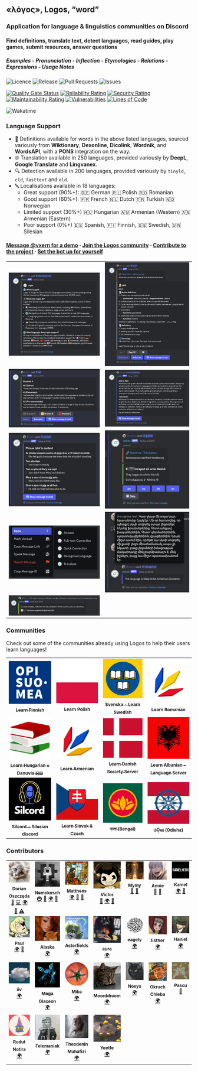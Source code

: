 ## «λόγος», Logos, “word”

### Application for language & linguistics communities on Discord

#### Find definitions, translate text, detect languages, read guides, play games, submit resources, answer questions

##### Examples - Pronunciation - Inflection - Etymologies - Relations - Expressions - Usage Notes

![Licence](https://img.shields.io/github/license/vxern/logos.svg?style=for-the-badge) ![Release](https://img.shields.io/github/release/vxern/logos.svg?style=for-the-badge) ![Pull Requests](https://img.shields.io/github/issues-pr/vxern/logos.svg?style=for-the-badge) ![Issues](https://img.shields.io/github/issues/vxern/logos.svg?style=for-the-badge)

[![Quality Gate Status](https://sonarcloud.io/api/project_badges/measure?project=logos&metric=alert_status)](https://sonarcloud.io/summary/new_code?id=logos) [![Reliability Rating](https://sonarcloud.io/api/project_badges/measure?project=logos&metric=reliability_rating)](https://sonarcloud.io/summary/new_code?id=logos) [![Security Rating](https://sonarcloud.io/api/project_badges/measure?project=logos&metric=security_rating)](https://sonarcloud.io/summary/new_code?id=logos) [![Maintainability Rating](https://sonarcloud.io/api/project_badges/measure?project=logos&metric=sqale_rating)](https://sonarcloud.io/summary/new_code?id=logos) [![Vulnerabilities](https://sonarcloud.io/api/project_badges/measure?project=logos&metric=vulnerabilities)](https://sonarcloud.io/summary/new_code?id=logos) [![Lines of Code](https://sonarcloud.io/api/project_badges/measure?project=logos&metric=ncloc)](https://sonarcloud.io/summary/new_code?id=logos)

![Wakatime](https://wakatime.com/badge/github/vxern/logos.svg)

### Language Support

- 📖 Definitions available for words in the above listed languages, sourced variously from **Wiktionary**, **Dexonline**,
  **Dicolink**, **Wordnik**, and **WordsAPI**, with a **PONS** integration on the way.
- 🌐 Translation available in 250 languages, provided variously by **DeepL**, **Google Translate** and **Lingvanex**.
- 🔍 Detection available in 200 languages, provided variously by `tinyld`, `cld`, `fasttext` and `eld`.
- 🔤 Localisations available in 18 languages:
    - Great support (90%+): 🇩🇪 German 🇵🇱 Polish 🇷🇴 Romanian
    - Good support (60%+): 🇫🇷 French 🇳🇱 Dutch 🇹🇷 Turkish 🇳🇴 Norwegian
    - Limited support (30%+) 🇭🇺 Hungarian 🇦🇲 Armenian (Western) 🇦🇲 Armenian (Eastern)
    - Poor support (0%+) 🇪🇸 Spanish, 🇫🇮 Finnish, 🇸🇪 Swedish, 🇺🇳 Silesian

#### [Message @vxern for a demo](https://discord.com/users/217319536485990400) · [Join the Logos community](https://discord.gg/TWdAjkTfah) · [Contribute to the project](CONTRIBUTING.md) · [Set the bot up for yourself](CONTRIBUTING.md)

<table>
  <tbody>
    <tr>
      <td style="text-align: center">
        <img src=".github/assets/screenshots/bot-information.png">
      </td>
      <td style="text-align: center">
        <img src=".github/assets/screenshots/word.png">
      </td>
    </tr>
    <tr>
      <td style="text-align: center">
        <img src=".github/assets/screenshots/cefr.png">
      </td>
      <td style="text-align: center">
        <img src=".github/assets/screenshots/translation.png">
      </td>
    </tr>
    <tr>
      <td style="text-align: center">
        <img src=".github/assets/screenshots/context.png">
      </td>
      <td style="text-align: center">
        <img src=".github/assets/screenshots/game.png">
      </td>
    </tr>
    <tr>
      <td style="text-align: center">
        <img src=".github/assets/screenshots/context-menu.png">
      </td>
      <td style="text-align: center">
        <img src=".github/assets/screenshots/recognition.png">
      </td>
    </tr>
    <tr>
      <td style="text-align: center">
        <img src=".github/assets/screenshots/correction.png">
      </td>
    </tr>
  </tbody>
</table>

### Communities

Check out some of the communities already using Logos to help their users learn languages!

<table>
  <tbody>
    <tr>
      <td style="text-align: center">
        <a href="https://discord.gg/h5qqty7">
          <img src=".github/assets/guild-avatars/learn-finnish.webp" width="300px;" alt="Learn Finnish"/>
          <br />
          <sub>
           <b>Learn Finnish</b>
          </sub>
        </a>
        <br />
      </td>
      <td style="text-align: center">
        <a href="https://discord.gg/4U7Akj6">
          <img src=".github/assets/guild-avatars/learn-polish.webp" width="300px;" alt="Learn Polish"/>
          <br />
          <sub>
           <b>Learn Polish</b>
          </sub>
        </a>
        <br />
      </td>
      <td style="text-align: center">
        <a href="https://discord.gg/yAfQUpMMZ8">
          <img src=".github/assets/guild-avatars/svenska-learn-swedish.webp" width="300px;" alt="Svenska - Learn Swedish"/>
          <br />
          <sub>
           <b>Svenska - Learn Swedish</b>
          </sub>
        </a>
        <br />
      </td>
      <td style="text-align: center">
        <a href="https://discord.gg/kBj3a7n">
          <img src=".github/assets/guild-avatars/learn-romanian.webp" width="300px;" alt="Learn Romanian"/>
          <br />
          <sub>
           <b>Learn Romanian</b>
          </sub>
        </a>
        <br />
      </td>
    </tr>
    <tr>
      <td style="text-align: center">
        <a href="https://discord.gg/VsqppQ6">
          <img src=".github/assets/guild-avatars/learn-hungarian-danuvia.webp" width="300px;" alt="Learn Hungarian ≈ Danuvia 🇭🇺"/>
          <br />
          <sub>
           <b>Learn Hungarian ≈ Danuvia 🇭🇺</b>
          </sub>
        </a>
        <br />
      </td>
      <td style="text-align: center">
        <a href="https://discord.gg/xwgAysRrZU">
          <img src=".github/assets/guild-avatars/learn-armenian.webp" width="300px;" alt="Learn Armenian"/>
          <br />
          <sub>
           <b>Learn Armenian</b>
          </sub>
        </a>
        <br />
      </td>
      <td style="text-align: center">
        <a href="https://discord.gg/JWzrNvEQK5">
          <img src=".github/assets/guild-avatars/learn-danish-society-server.webp" width="300px;" alt="Learn Danish Society Server"/>
          <br />
          <sub>
           <b>Learn Danish Society Server</b>
          </sub>
        </a>
        <br />
      </td>
      <td style="text-align: center">
        <a href="https://discord.gg/tA5HUGzM7E">
          <img src=".github/assets/guild-avatars/learn-albanian-language-server.webp" width="300px;" alt="Learn Albanian - Language Server"/>
          <br />
          <sub>
           <b>Learn Albanian - Language Server</b>
          </sub>
        </a>
        <br />
      </td>
    </tr>
    <tr>
      <td style="text-align: center">
        <a href="https://discord.gg/da2x7pUXfz">
          <img src=".github/assets/guild-avatars/silcord-silesian-discord.webp" width="300px;" alt="Silcord - Silesian discord"/>
          <br />
          <sub>
           <b>Silcord - Silesian discord</b>
          </sub>
        </a>
        <br />
      </td>
      <td style="text-align: center">
        <a href="https://discord.gg/98kx9wCzxr">
          <img src=".github/assets/guild-avatars/learn-slovak-czech.webp" width="300px;" alt="Learn Slovak & Czech"/>
          <br />
          <sub>
           <b>Learn Slovak & Czech</b>
          </sub>
        </a>
        <br />
      </td>
      <td style="text-align: center">
        <a href="https://discord.com/invite/J53v628">
          <img src=".github/assets/guild-avatars/bengal.webp" width="300px;" alt="বাংলা (Bengal)"/>
          <br />
          <sub>
           <b>বাংলা (Bengal)</b>
          </sub>
        </a>
        <br />
      </td>
      <td style="text-align: center">
        <a href="https://discord.gg/mk6XDDFv">
          <img src=".github/assets/guild-avatars/odisha.webp" width="300px;" alt="ଓଡ଼ିଶା (Odisha)"/>
          <br />
          <sub>
           <b>ଓଡ଼ିଶା (Odisha)</b>
          </sub>
        </a>
        <br />
      </td>
    </tr>
  </tbody>
</table>

### Contributors

<!-- ALL-CONTRIBUTORS-LIST:START - Do not remove or modify this section -->
<!-- prettier-ignore-start -->
<!-- markdownlint-disable -->
<table>
  <tbody>
    <tr>
      <td align="center" valign="top" width="14.28%"><a href="https://github.com/vxern"><img src=".github/assets/profile-pictures/vxern.jpeg" width="100px;" alt="Dorian Oszczęda"/><br /><sub><b>Dorian Oszczęda</b></sub></a><br /><a href="#maintenance-vxern" title="Maintenance">🚧</a> <a href="https://github.com/vxern/logos/commits?author=vxern" title="Code">💻</a> <a href="#translation-vxern" title="Translation">🌍</a> <a href="#design-vxern" title="Design">🎨</a> <a href="https://github.com/vxern/logos/commits?author=vxern" title="Tests">⚠️</a></td>
      <td align="center" valign="top" width="14.28%"><a href="https://github.com/2colours"><img src=".github/assets/profile-pictures/nemokosch.png" width="100px;" alt="Nemokosch"/><br /><sub><b>Nemokosch</b></sub></a><br /><a href="#infra-nemokosch" title="Infrastructure (Hosting, Build-Tools, etc)">🚇</a> <a href="#userTesting-nemokosch" title="User Testing">📓</a> <a href="#translation-nemokosch" title="Translation">🌍</a> <a href="#ideas-nemokosch" title="Ideas, Planning, & Feedback">🤔</a></td>
      <td align="center" valign="top" width="14.28%"><a href="https://github.com/16wardm"><img src=".github/assets/profile-pictures/mattheos.png" width="100px;" alt="Mattheos"/><br /><sub><b>Mattheos</b></sub></a><br /><a href="#translation-16wardm" title="Translation">🌍</a> <a href="#userTesting-16wardm" title="User Testing">📓</a> <a href="#ideas-16wardm" title="Ideas, Planning, & Feedback">🤔</a></td>
      <td align="center" valign="top" width="14.28%"><a href="https://youtube.com/channel/UC4aqpjKwQfkqxmQO0Owy2QQ"><img src=".github/assets/profile-pictures/victor.png" width="100px;" alt="Victor"/><br /><sub><b>Victor</b></sub></a><br /><a href="#userTesting-ferb02" title="User Testing">📓</a> <a href="#translation-ferb02" title="Translation">🌍</a> <a href="#ideas-ferb02" title="Ideas, Planning, & Feedback">🤔</a></td>
      <td align="center" valign="top" width="14.28%"><img src=".github/assets/profile-pictures/mymy.jpeg" width="100px;" alt="Mymy"/><br /><sub><b>Mymy</b></sub><br /><a href="#userTesting-mymy" title="User Testing">📓</a> <a href="#ideas-mymy" title="Ideas, Planning, & Feedback">🤔</a></td>
      <td align="center" valign="top" width="14.28%"><img src=".github/assets/profile-pictures/annie.png" width="100px;" alt="Annie"/><br /><sub><b>Annie</b></sub><br /><a href="#userTesting-bean__queen" title="User Testing">📓</a> <a href="#ideas-bean__queen" title="Ideas, Planning, & Feedback">🤔</a></td>
      <td align="center" valign="top" width="14.28%"><img src=".github/assets/profile-pictures/kamel.jpeg" width="100px;" alt="Kamel"/><br /><sub><b>Kamel</b></sub><br /><a href="#translation-kamelNeoN" title="Translation">🌍</a> <a href="#ideas-kamelNeoN" title="Ideas, Planning, & Feedback">🤔</a></td>
    </tr>
    <tr>
      <td align="center" valign="top" width="14.28%"><img src=".github/assets/profile-pictures/paul.png" width="100px;" alt="Paul"/><br /><sub><b>Paul</b></sub><br /><a href="#translation-vittorio3099" title="Translation">🌍</a> <a href="#ideas-vittorio3099" title="Ideas, Planning, & Feedback">🤔</a></td>
      <td align="center" valign="top" width="14.28%"><img src=".github/assets/profile-pictures/alaska.png" width="100px;" alt="Alaska"/><br /><sub><b>Alaska</b></sub><br /><a href="#translation-at.peace" title="Translation">🌍</a></td>
      <td align="center" valign="top" width="14.28%"><a href="https://x.com/_stechi_"><img src=".github/assets/profile-pictures/asterfields.png" width="100px;" alt="Asterfields"/><br /><sub><b>Asterfields</b></sub></a><br /><a href="#translation-asterfields_" title="Translation">🌍</a></td>
      <td align="center" valign="top" width="14.28%"><img src=".github/assets/profile-pictures/aura.png" width="100px;" alt="aura"/><br /><sub><b>aura</b></sub><br /><a href="#translation-adeniial" title="Translation">🌍</a></td>
      <td align="center" valign="top" width="14.28%"><img src=".github/assets/profile-pictures/eagely.png" width="100px;" alt="eagely"/><br /><sub><b>eagely</b></sub><br /><a href="#translation-eagely" title="Translation">🌍</a></td>
      <td align="center" valign="top" width="14.28%"><img src=".github/assets/profile-pictures/esther.png" width="100px;" alt="Esther"/><br /><sub><b>Esther</b></sub><br /><a href="#translation-estheroide" title="Translation">🌍</a></td>
      <td align="center" valign="top" width="14.28%"><img src=".github/assets/profile-pictures/haniel.jpeg" width="100px;" alt="Haniel"/><br /><sub><b>Haniel</b></sub><br /><a href="#translation-hani_men12" title="Translation">🌍</a></td>
    </tr>
    <tr>
      <td align="center" valign="top" width="14.28%"><img src=".github/assets/profile-pictures/iiv.png" width="100px;" alt="iiv"/><br /><sub><b>iiv</b></sub><br /><a href="#translation-iiv" title="Translation">🌍</a></td>
      <td align="center" valign="top" width="14.28%"><a href="https://github.com/a-mcego"><img src=".github/assets/profile-pictures/mega-glaceon.png" width="100px;" alt="Mega Glaceon"/><br /><sub><b>Mega Glaceon</b></sub></a><br /><a href="#translation-megaglaceon" title="Translation">🌍</a></td>
      <td align="center" valign="top" width="14.28%"><a href="https://instagram.com/mike_dishakjian"><img src=".github/assets/profile-pictures/mike.jpeg" width="100px;" alt="Mike"/><br /><sub><b>Mike</b></sub></a><br /><a href="#translation-rottingrat666" title="Translation">🌍</a></td>
      <td align="center" valign="top" width="14.28%"><img src=".github/assets/profile-pictures/moorddroom.jpeg" width="100px;" alt="Moorddroom"/><br /><sub><b>Moorddroom</b></sub><br /><a href="#translation-moorddroom" title="Translation">🌍</a></td>
      <td align="center" valign="top" width="14.28%"><img src=".github/assets/profile-pictures/noxys.png" width="100px;" alt="Noxys"/><br /><sub><b>Noxys</b></sub><br /><a href="#translation-noxys" title="Translation">🌍</a></td>
      <td align="center" valign="top" width="14.28%"><img src=".github/assets/profile-pictures/okruch-chleba.png" width="100px;" alt="Okruch Chleba"/><br /><sub><b>Okruch Chleba</b></sub><br /><a href="#translation-okruchchleba" title="Translation">🌍</a></td>
      <td align="center" valign="top" width="14.28%"><img src=".github/assets/profile-pictures/pascu.png" width="100px;" alt="Pascu"/><br /><sub><b>Pascu</b></sub><br /><a href="#ideas-pascu" title="Ideas, Planning, & Feedback">🤔</a></td>
    </tr>
    <tr>
      <td align="center" valign="top" width="14.28%"><img src=".github/assets/profile-pictures/rodut-notira.png" width="100px;" alt="Rodut Notira"/><br /><sub><b>Rodut Notira</b></sub><br /><a href="#translation-rodutnotira" title="Translation">🌍</a></td>
      <td align="center" valign="top" width="14.28%"><a href="mailto:macmillantrenton@gmail.com"><img src=".github/assets/profile-pictures/telemaniak.png" width="100px;" alt="Telemaniak"/><br /><sub><b>Telemaniak</b></sub></a><br /><a href="#translation-telemaniak" title="Translation">🌍</a></td>
      <td align="center" valign="top" width="14.28%"><img src=".github/assets/profile-pictures/theodenin-muhafizi.png" width="100px;" alt="Theodenin Muhafizi"/><br /><sub><b>Theodenin Muhafizi</b></sub><br /><a href="#translation-theodeninmuhafizi" title="Translation">🌍</a></td>
      <td align="center" valign="top" width="14.28%"><img src=".github/assets/profile-pictures/yeetfe.png" width="100px;" alt="Yeetfe"/><br /><sub><b>Yeetfe</b></sub><br /><a href="#translation-yeetfe" title="Translation">🌍</a></td>
    </tr>
  </tbody>
</table>

<!-- markdownlint-restore -->
<!-- prettier-ignore-end -->

<!-- ALL-CONTRIBUTORS-LIST:END -->
